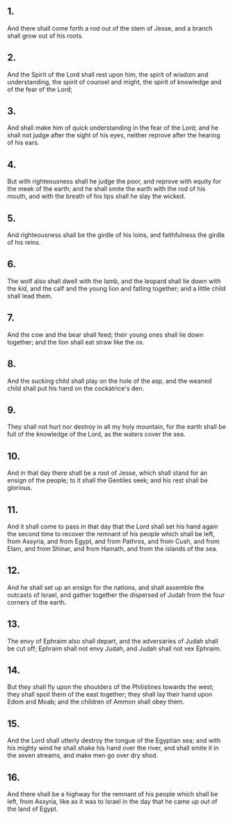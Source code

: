 ## 1.
And there shall come forth a rod out of the stem of Jesse, and a branch shall grow out of his roots.
## 2.
And the Spirit of the Lord shall rest upon him, the spirit of wisdom and understanding, the spirit of counsel and might, the spirit of knowledge and of the fear of the Lord;
## 3.
And shall make him of quick understanding in the fear of the Lord; and he shall not judge after the sight of his eyes, neither reprove after the hearing of his ears.
## 4.
But with righteousness shall he judge the poor, and reprove with equity for the meek of the earth; and he shall smite the earth with the rod of his mouth, and with the breath of his lips shall he slay the wicked.
## 5.
And righteousness shall be the girdle of his loins, and faithfulness the girdle of his reins.
## 6.
The wolf also shall dwell with the lamb, and the leopard shall lie down with the kid, and the calf and the young lion and fatling together; and a little child shall lead them.
## 7.
And the cow and the bear shall feed; their young ones shall lie down together; and the lion shall eat straw like the ox.
## 8.
And the sucking child shall play on the hole of the asp, and the weaned child shall put his hand on the cockatrice's den.
## 9.
They shall not hurt nor destroy in all my holy mountain, for the earth shall be full of the knowledge of the Lord, as the waters cover the sea.
## 10.
And in that day there shall be a root of Jesse, which shall stand for an ensign of the people; to it shall the Gentiles seek; and his rest shall be glorious.
## 11.
And it shall come to pass in that day that the Lord shall set his hand again the second time to recover the remnant of his people which shall be left, from Assyria, and from Egypt, and from Pathros, and from Cush, and from Elam, and from Shinar, and from Hamath, and from the islands of the sea.
## 12.
And he shall set up an ensign for the nations, and shall assemble the outcasts of Israel, and gather together the dispersed of Judah from the four corners of the earth.
## 13.
The envy of Ephraim also shall depart, and the adversaries of Judah shall be cut off; Ephraim shall not envy Judah, and Judah shall not vex Ephraim.
## 14.
But they shall fly upon the shoulders of the Philistines towards the west; they shall spoil them of the east together; they shall lay their hand upon Edom and Moab; and the children of Ammon shall obey them.
## 15.
And the Lord shall utterly destroy the tongue of the Egyptian sea; and with his mighty wind he shall shake his hand over the river, and shall smite it in the seven streams, and make men go over dry shod.
## 16.
And there shall be a highway for the remnant of his people which shall be left, from Assyria, like as it was to Israel in the day that he came up out of the land of Egypt.
